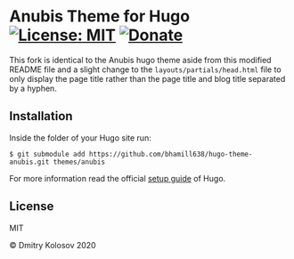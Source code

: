# Anubis Theme for Hugo [![License: MIT](https://img.shields.io/badge/License-MIT-green.svg)](https://opensource.org/licenses/MIT) [![Donate](https://img.shields.io/badge/Donate-PayPal-blue.svg)](https://www.paypal.com/paypalme/mitrichius/1)

This fork is identical to the Anubis hugo theme aside from this modified README file and a slight change to the `layouts/partials/head.html` file to only display the page title rather than the page title and blog title separated by a hyphen.

## Installation

Inside the folder of your Hugo site run:

    $ git submodule add https://github.com/bhamill638/hugo-theme-anubis.git themes/anubis

For more information read the official [setup guide](//gohugo.io/overview/installing/) of Hugo.

## License
MIT

© Dmitry Kolosov
2020
